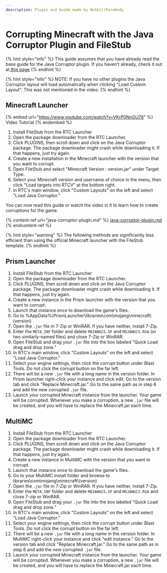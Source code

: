 ```yaml
---
description: Plugin and Guide made by NoSkillPureAndy
---
```


# Corrupting Minecraft with the Java Corruptor Plugin and FileStub

{% hint style="info" %}
This guide assumes that you have already read the base guide for the Java Corruptor plugin. If you haven't already, check it out at[ this page](java-corruptor-plugin.md)
{% endhint %}

{% hint style="info" %}
NOTE: If you have no other plugins the Java Corruptor layout will load automatically when clicking "Load Custom Layout". This was not mentioned in the video.
{% endhint %}

## Minecraft Launcher

{% embed url="https://www.youtube.com/watch?v=VKrP0NnGU78" %}
Video Tutorial
{% endembed %}

1. Install FileStub from the RTC Launcher
2. Open the package downloader from the RTC Launcher.
3. Click PLUGINS, then scroll down and click on the Java Corruptor package. The package downloader might crash while downloading it. If that happens, just try again.
4. Create a new installation in the Minecraft launcher with the version that you want to corrupt.
5. Open FileStub and select "Minecraft Version : version.jar" under Target Type.
6. Select your Minecraft version and username of choice in the menu, then click "Load targets into RTCV" at the bottom right.
7. In RTC's main window, click "Custom Layouts" on the left and select "Load Java Corruptor."

You can now read this guide or watch the video in it to learn how to create corruptions for the game.

{% content-ref url="java-corruptor-plugin.md" %}
[java-corruptor-plugin.md](java-corruptor-plugin.md)
{% endcontent-ref %}





{% hint style="warning" %}
The following methods are significantly less efficient than using the official Minecraft launcher with the FileStub template.
{% endhint %}

## Prism Launcher

1. Install FileStub from the RTC Launcher
2. Open the package downloader from the RTC Launcher.
3. Click PLUGINS, then scroll down and click on the Java Corruptor package. The package downloader might crash while downloading it. If that happens, just try again.
4. Create a new instance in the Prism launcher with the version that you want to corrupt.
5. Launch that instance once to download the game's files.
6. Go to %AppData%\PrismLauncher\libraries\com\mojang\minecraft\\(version)
7. Open the `.jar` file in 7-Zip or WinRAR. If you have neither, install 7-Zip.
8. Enter the `META_INF` folder and delete `MOJANGCS.SF` and `MOJANGCS.RSA` (or two similarly-named files) and close 7-Zip or WinRAR.
9. Open FileStub and drag your `.jar` file into the box labeled "Quick Load drag and drop zone."
10. In RTC's main window, click "Custom Layouts" on the left and select "Load Java Corruptor."
11. Select your engine settings, then click the corrupt button under Blast Tools. Do not click the corrupt button on the far left.
12. There will be a new `.jar` file with a long name in the version folder. In Prism launcher right-click your instance and click edit. Go to the version tab and click "Replace Minecraft.jar." Go to the same path as in step 6 and add the new corrupted `.jar` file.
13. Launch your corrupted Minecraft instance from the launcher. Your game will be corrupted. Whenever you make a corruption, a new `.jar` file will be created, and you will have to replace the Minecraft.jar each time.

## MultiMC

1. Install FileStub from the RTC Launcher
2. Open the package downloader from the RTC Launcher.
3. Click PLUGINS, then scroll down and click on the Java Corruptor package. The package downloader might crash while downloading it. If that happens, just try again.
4. Create a new instance in MultiMC with the version that you want to corrupt.
5. Launch that instance once to download the game's files.
6. Go to your MultiMC install folder and browse to libraries\com\mojang\minecraft\\(version)
7. Open the `.jar` file in 7-Zip or WinRAR. If you have neither, install 7-Zip.
8. Enter the `META_INF` folder and delete `MOJANGCS.SF` and `MOJANGCS.RSA` and close 7-zip or WinRAR.
9. Open FileStub and drag your `.jar` file into the box labeled "Quick Load drag and drop zone."
10. In RTC's main window, click "Custom Layouts" on the left and select "Load Java Corruptor."
11. Select your engine settings, then click the corrupt button under Blast Tools. Do not click the corrupt button on the far left.
12. There will be a new `.jar` file with a long name in the version folder. In MultiMC right-click your instance and click "edit instance." Go to the version tab and click "Replace Minecraft.jar." Go to the same path as in step 6 and add the new corrupted `.jar` file.
13. Launch your corrupted Minecraft instance from the launcher. Your game will be corrupted. Whenever you make a corruption, a new `.jar` file will be created, and you will have to replace the Minecraft.jar each time.
